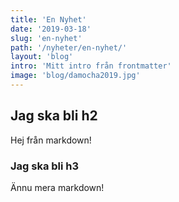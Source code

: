 ```yaml
---
title: 'En Nyhet'
date: '2019-03-18'
slug: 'en-nyhet'
path: '/nyheter/en-nyhet/'
layout: 'blog'
intro: 'Mitt intro från frontmatter'
image: 'blog/damocha2019.jpg'
---
```


## Jag ska bli h2

Hej från markdown!

### Jag ska bli h3

Ännu mera markdown!
